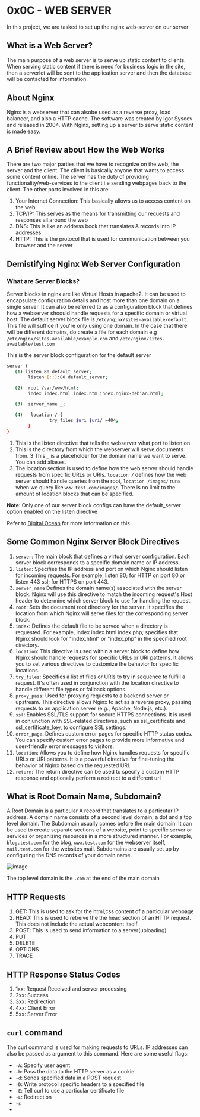 # 0x0C - WEB SERVER
In this project, we are tasked to set up the nginx web-server on our server

## What is a Web Server?
The main purpose of a web server is to serve up static content to clients. When serving static content if there is need for business logic in the site, then a serverlet will be sent to the application server and then the database will be contacted for information.

## About Nginx
Nginx is a webserver that can alsobe used as a reverse proxy, load balancer, and also a HTTP cache. The software was created by Igor Sysoev and released in 2004. With Nginx, setting up a server to serve static content is made easy.

## A Brief Review about How the Web Works
There are two major parties that we have to recognize on the web, the server and the client. The client is basically anyone that wants to access some content online. The server has the duty of providing functionality/web-services to the client i.e sending webpages back to the client. The other parts involved in this 
are:
1. Your Internet Connection: This basically allows us to access content on the web
2. TCP/IP: This serves as the means for transmitting our requests and responses all around the web
3. DNS: This is like an address book that translates A records into IP addresses
4. HTTP: This is the protocol that is used for communication between you browser and the server

## Demistifying Nginx Web Server Configuration
### What are Server Blocks?
Server blocks in nginx are like Virtual Hosts in apache2. It can be used to encapsulate configuration details and host more than one domain on a single server. It can also be referred to as a configuration block that defines how a webserver shoould handle requests for a specific domain or virtual host. The default server block file is `/etc/nginx/sites-available/default`. This file will suffice if you're only using one domain. In the case that there will be different domains, do create a file for each domain e.g `/etc/nginx/sites-available/example.com` and `/etc/nginx/sites-available/test.com`

This is the server block configuration for the default server
```bash
server {
   (1) listen 80 default_server;
        listen [::]:80 default_server;

   (2)  root /var/www/html;
        index index.html index.htm index.nginx-debian.html;

   (3)  server_name _;

   (4)   location / {
                try_files $uri $uri/ =404;
        }
}
```
1. This is the listen directive that tells the webserver what port to listen on
2. This is the directory from which the webserver will serve documents from.
3 This `_` is a placeholder for the domain name we want to serve. You can add aliases.
4. The location section is used to define how the web server should handle requests from specific URLs or URIs. `location /` defines how the web server should handle queries from the root, `location /images/` runs when we query like `www.test.com/images/`. There is no limit to the amount of location blocks that can be specified.
 
**Note**: Only one of our server block configs can have the default_server option enabled on the listen directive

Refer to [Digital Ocean](https://www.digitalocean.com/community/tutorials/how-to-set-up-nginx-server-blocks-virtual-hosts-on-ubuntu-16-04) for more information on this.

## Some Common Nginx Server Block Directives
1. `server`: The main block that defines a virtual server configuration. Each server block corresponds to a specific domain name or IP address.
2. `listen`: Specifies the IP address and port on which Nginx should listen for incoming requests. For example, listen 80; for HTTP on port 80 or listen 443 ssl; for HTTPS on port 443.
3. `server_name` Defines the domain name(s) associated with the server block. Nginx will use this directive to match the incoming request's Host header to determine which server block to use for handling the request.
4. `root`: Sets the document root directory for the server. It specifies the location from which Nginx will serve files for the corresponding server block.
5. `index`: Defines the default file to be served when a directory is requested. For example, index index.html index.php; specifies that Nginx should look for "index.html" or "index.php" in the specified root directory.
6. `location`: This directive is used within a server block to define how Nginx should handle requests for specific URLs or URI patterns. It allows you to set various directives to customize the behavior for specific locations.
7. `try_files`: Specifies a list of files or URIs to try in sequence to fulfill a request. It's often used in conjunction with the location directive to handle different file types or fallback options.
8. `proxy_pass`: Used for proxying requests to a backend server or upstream. This directive allows Nginx to act as a reverse proxy, passing requests to an application server (e.g., Apache, Node.js, etc.).
9. `ssl`: Enables SSL/TLS support for secure HTTPS connections. It is used in conjunction with SSL-related directives, such as ssl_certificate and ssl_certificate_key, to configure SSL settings.
10. `error_page`: Defines custom error pages for specific HTTP status codes. You can specify custom error pages to provide more informative and user-friendly error messages to visitors.
11. `location`: Allows you to define how Nginx handles requests for specific URLs or URI patterns. It is a powerful directive for fine-tuning the behavior of Nginx based on the requested URI.
12. `return`: The return directive can be used to specify a custom HTTP response and optionally perform a redirect to a different url

## What is Root Domain Name, Subdomain?
A Root Domain is a particular A record that translates to a particutar IP address. A domain name consists of a second level domain, a dot and a top level domain.
The Subdomain usually comes before the main domain. It can be used to create separate sections of a website, point to specific server or services or organizing resources in a more structured manner. For example, `blog.test.com` for the blog, `www.test.com` for the webserver itself, `mail.test.com` for the websites mail. Subdomains are usually set up by configuring the DNS records of your domain name.

![image](https://github.com/scottandee/alx-system_engineering-devops/assets/85585168/d34c88be-374f-478d-9e8b-1a1d911d8578)

The top level domain is the `.com` at the end of the main domain

## HTTP Requests
1. GET: This is used to ask for the html,css content of a particular webpage
2. HEAD: This is used to retreive the the head section of an HTTP request. This does not include the actual webcontent itself.
3. POST: This is used to send information to a server(uploading)
4. PUT
5. DELETE
6. OPTIONS
7. TRACE

## HTTP Response Status Codes
1. 1xx: Request Received and server processing
2. 2xx: Success
3. 3xx: Redirection
4. 4xx: Client Error
5. 5xx: Server Error

## `curl` command
The curl command is used for making requests to URLs. IP addresses can also be passed as argument to this command. Here are some useful flags:
* `-A`: Specify user agent
* `-b`: Pass the data to the HTTP server as a cookie
* `-d`: Sends specified data in a POST request
* `-D`: Write protocol specific headers to a specified file
* `-E`: Tell curl to use a particular certificate file
* `-L`: Redirection
* `-s`
* 

